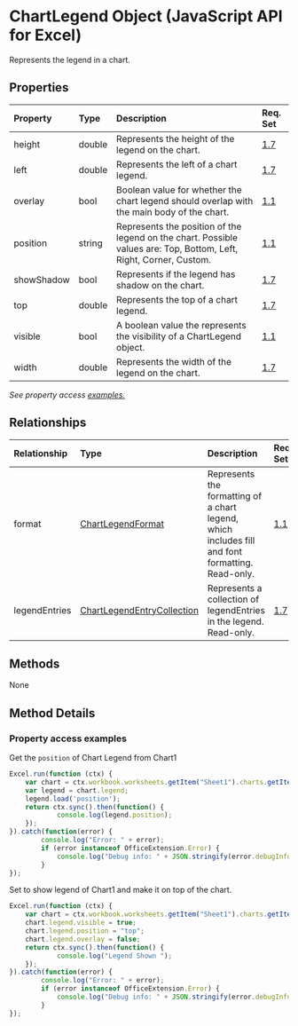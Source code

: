 # ChartLegend Object (JavaScript API for Excel)

Represents the legend in a chart.

## Properties

| Property	   | Type	|Description| Req. Set|
|:---------------|:--------|:----------|:----|
|height|double|Represents the height of the legend on the chart.|[1.7](../requirement-sets/excel-api-requirement-sets.md)|
|left|double|Represents the left of a chart legend.|[1.7](../requirement-sets/excel-api-requirement-sets.md)|
|overlay|bool|Boolean value for whether the chart legend should overlap with the main body of the chart.|[1.1](../requirement-sets/excel-api-requirement-sets.md)|
|position|string|Represents the position of the legend on the chart. Possible values are: Top, Bottom, Left, Right, Corner, Custom.|[1.1](../requirement-sets/excel-api-requirement-sets.md)|
|showShadow|bool|Represents if the legend has shadow on the chart.|[1.7](../requirement-sets/excel-api-requirement-sets.md)|
|top|double|Represents the top of a chart legend.|[1.7](../requirement-sets/excel-api-requirement-sets.md)|
|visible|bool|A boolean value the represents the visibility of a ChartLegend object.|[1.1](../requirement-sets/excel-api-requirement-sets.md)|
|width|double|Represents the width of the legend on the chart.|[1.7](../requirement-sets/excel-api-requirement-sets.md)|

_See property access [examples.](#property-access-examples)_

## Relationships
| Relationship | Type	|Description| Req. Set|
|:---------------|:--------|:----------|:----|
|format|[ChartLegendFormat](chartlegendformat.md)|Represents the formatting of a chart legend, which includes fill and font formatting. Read-only.|[1.1](../requirement-sets/excel-api-requirement-sets.md)|
|legendEntries|[ChartLegendEntryCollection](chartlegendentrycollection.md)|Represents a collection of legendEntries in the legend. Read-only.|[1.7](../requirement-sets/excel-api-requirement-sets.md)|

## Methods
None


## Method Details

### Property access examples

Get the `position` of Chart Legend from Chart1

```js
Excel.run(function (ctx) { 
	var chart = ctx.workbook.worksheets.getItem("Sheet1").charts.getItem("Chart1");	
	var legend = chart.legend;
	legend.load('position');
	return ctx.sync().then(function() {
			console.log(legend.position);
	});
}).catch(function(error) {
		console.log("Error: " + error);
		if (error instanceof OfficeExtension.Error) {
			console.log("Debug info: " + JSON.stringify(error.debugInfo));
		}
});
```

Set to show legend of Chart1 and make it on top of the chart.

```js
Excel.run(function (ctx) { 
	var chart = ctx.workbook.worksheets.getItem("Sheet1").charts.getItem("Chart1");	
	chart.legend.visible = true;
	chart.legend.position = "top"; 
	chart.legend.overlay = false; 
	return ctx.sync().then(function() {
			console.log("Legend Shown ");
	});
}).catch(function(error) {
		console.log("Error: " + error);
		if (error instanceof OfficeExtension.Error) {
			console.log("Debug info: " + JSON.stringify(error.debugInfo));
		}
});
``` 

